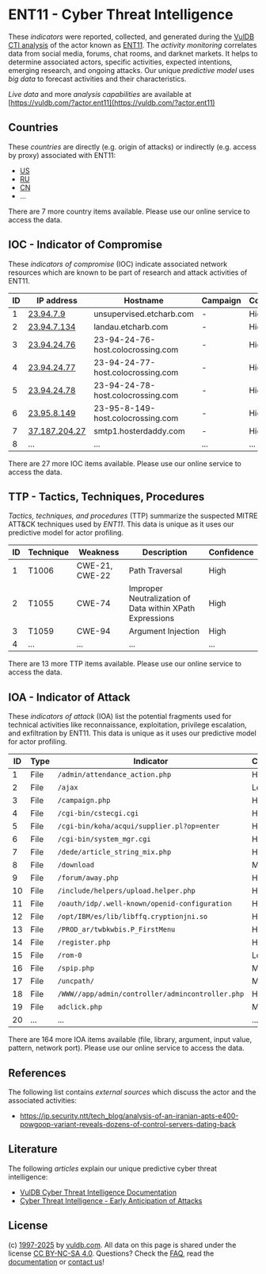 # ENT11 - Cyber Threat Intelligence

These _indicators_ were reported, collected, and generated during the [VulDB CTI analysis](https://vuldb.com/?kb.cti) of the actor known as [ENT11](https://vuldb.com/?actor.ent11). The _activity monitoring_ correlates data from social media, forums, chat rooms, and darknet markets. It helps to determine associated actors, specific activities, expected intentions, emerging research, and ongoing attacks. Our unique _predictive model_ uses _big data_ to forecast activities and their characteristics.

_Live data_ and more _analysis capabilities_ are available at [https://vuldb.com/?actor.ent11](https://vuldb.com/?actor.ent11)

## Countries

These _countries_ are directly (e.g. origin of attacks) or indirectly (e.g. access by proxy) associated with ENT11:

* [US](https://vuldb.com/?country.us)
* [RU](https://vuldb.com/?country.ru)
* [CN](https://vuldb.com/?country.cn)
* ...

There are 7 more country items available. Please use our online service to access the data.

## IOC - Indicator of Compromise

These _indicators of compromise_ (IOC) indicate associated network resources which are known to be part of research and attack activities of ENT11.

ID | IP address | Hostname | Campaign | Confidence
-- | ---------- | -------- | -------- | ----------
1 | [23.94.7.9](https://vuldb.com/?ip.23.94.7.9) | unsupervised.etcharb.com | - | High
2 | [23.94.7.134](https://vuldb.com/?ip.23.94.7.134) | landau.etcharb.com | - | High
3 | [23.94.24.76](https://vuldb.com/?ip.23.94.24.76) | 23-94-24-76-host.colocrossing.com | - | High
4 | [23.94.24.77](https://vuldb.com/?ip.23.94.24.77) | 23-94-24-77-host.colocrossing.com | - | High
5 | [23.94.24.78](https://vuldb.com/?ip.23.94.24.78) | 23-94-24-78-host.colocrossing.com | - | High
6 | [23.95.8.149](https://vuldb.com/?ip.23.95.8.149) | 23-95-8-149-host.colocrossing.com | - | High
7 | [37.187.204.27](https://vuldb.com/?ip.37.187.204.27) | smtp1.hosterdaddy.com | - | High
8 | ... | ... | ... | ...

There are 27 more IOC items available. Please use our online service to access the data.

## TTP - Tactics, Techniques, Procedures

_Tactics, techniques, and procedures_ (TTP) summarize the suspected MITRE ATT&CK techniques used by _ENT11_. This data is unique as it uses our predictive model for actor profiling.

ID | Technique | Weakness | Description | Confidence
-- | --------- | -------- | ----------- | ----------
1 | T1006 | CWE-21, CWE-22 | Path Traversal | High
2 | T1055 | CWE-74 | Improper Neutralization of Data within XPath Expressions | High
3 | T1059 | CWE-94 | Argument Injection | High
4 | ... | ... | ... | ...

There are 13 more TTP items available. Please use our online service to access the data.

## IOA - Indicator of Attack

These _indicators of attack_ (IOA) list the potential fragments used for technical activities like reconnaissance, exploitation, privilege escalation, and exfiltration by ENT11. This data is unique as it uses our predictive model for actor profiling.

ID | Type | Indicator | Confidence
-- | ---- | --------- | ----------
1 | File | `/admin/attendance_action.php` | High
2 | File | `/ajax` | Low
3 | File | `/campaign.php` | High
4 | File | `/cgi-bin/cstecgi.cgi` | High
5 | File | `/cgi-bin/koha/acqui/supplier.pl?op=enter` | High
6 | File | `/cgi-bin/system_mgr.cgi` | High
7 | File | `/dede/article_string_mix.php` | High
8 | File | `/download` | Medium
9 | File | `/forum/away.php` | High
10 | File | `/include/helpers/upload.helper.php` | High
11 | File | `/oauth/idp/.well-known/openid-configuration` | High
12 | File | `/opt/IBM/es/lib/libffq.cryptionjni.so` | High
13 | File | `/PROD_ar/twbkwbis.P_FirstMenu` | High
14 | File | `/register.php` | High
15 | File | `/rom-0` | Low
16 | File | `/spip.php` | Medium
17 | File | `/uncpath/` | Medium
18 | File | `/WWW//app/admin/controller/admincontroller.php` | High
19 | File | `adclick.php` | Medium
20 | ... | ... | ...

There are 164 more IOA items available (file, library, argument, input value, pattern, network port). Please use our online service to access the data.

## References

The following list contains _external sources_ which discuss the actor and the associated activities:

* https://jp.security.ntt/tech_blog/analysis-of-an-iranian-apts-e400-powgoop-variant-reveals-dozens-of-control-servers-dating-back

## Literature

The following _articles_ explain our unique predictive cyber threat intelligence:

* [VulDB Cyber Threat Intelligence Documentation](https://vuldb.com/?kb.cti)
* [Cyber Threat Intelligence - Early Anticipation of Attacks](https://www.scip.ch/en/?labs.20201022)

## License

(c) [1997-2025](https://vuldb.com/?kb.changelog) by [vuldb.com](https://vuldb.com/?kb.about). All data on this page is shared under the license [CC BY-NC-SA 4.0](https://creativecommons.org/licenses/by-nc-sa/4.0/). Questions? Check the [FAQ](https://vuldb.com/?kb.faq), read the [documentation](https://vuldb.com/?kb) or [contact us](https://vuldb.com/?contact)!

